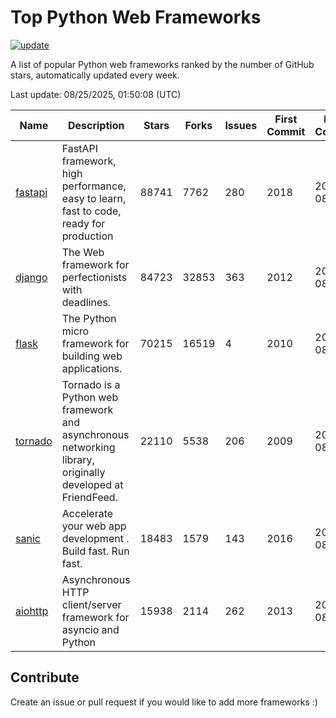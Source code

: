 # Top Python Web Frameworks

[![update](https://github.com/sunnysid3up/python-web-frameworks/actions/workflows/update.yml/badge.svg)](https://github.com/sunnysid3up/python-web-frameworks/actions/workflows/update.yml)

A list of popular Python web frameworks ranked by the number of GitHub stars, automatically updated every week.

Last update: 08/25/2025, 01:50:08 (UTC)

| Name          | Description          | Stars                     | Forks          | Issues               | First Commit        | Last Commit         |
|---------------|----------------------|---------------------------|----------------|----------------------|---------------------|---------------------|
| [fastapi](https://github.com/fastapi/fastapi) | FastAPI framework, high performance, easy to learn, fast to code, ready for production | 88741 | 7762 | 280 | 2018 | 2025-08-25 |
| [django](https://github.com/django/django) | The Web framework for perfectionists with deadlines. | 84723 | 32853 | 363 | 2012 | 2025-08-25 |
| [flask](https://github.com/pallets/flask) | The Python micro framework for building web applications. | 70215 | 16519 | 4 | 2010 | 2025-08-24 |
| [tornado](https://github.com/tornadoweb/tornado) | Tornado is a Python web framework and asynchronous networking library, originally developed at FriendFeed. | 22110 | 5538 | 206 | 2009 | 2025-08-24 |
| [sanic](https://github.com/sanic-org/sanic) |  Accelerate your web app development . Build fast. Run fast. | 18483 | 1579 | 143 | 2016 | 2025-08-24 |
| [aiohttp](https://github.com/aio-libs/aiohttp) | Asynchronous HTTP client/server framework for asyncio and Python | 15938 | 2114 | 262 | 2013 | 2025-08-24 |

## Contribute 

Create an issue or pull request if you would like to add more frameworks :)